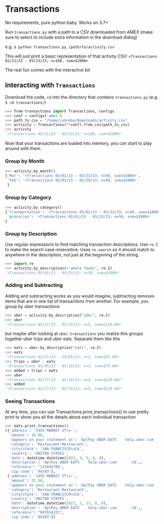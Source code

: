 # Transactions

No requirements, pure python baby. Works on 3.7+

Run `transactions.py` with a path to a CSV downloaded from AMEX (make sure to 
select to include extra information in the download dialog)

e.g. `$ python transactions.py /path/to/activity.csv`

This will just print a basic representation of that activity CSV:
`<Transactions 02/21/23 - 03/23/23; n=100, sum=$2000>`

The real fun comes with the interactive bit

## Interacting with `Transactions`

Download the code, `cd` into the directory that contains `transactions.py` 
(e.g. `$ cd transactions/`)

```python
>>> from transactions import Transactions, configs
>>> conf = configs['amex']
>>> path_to_csv = "/home/johndoe/Downloads/activity.csv"
>>> activity = Transactions(**conf).from_csv(path_to_csv)
>>> activity
'<Transactions 02/21/23 - 03/23/23; n=100, sum=$2000>'
```

Now that your transactions are loaded into memory, you can start to play around
with them.

### Group by Month

```python
>>> activity.by_month()
{'Mar': '<Transactions 03/01/23 - 03/23/23; n=50, sum=$1000>',
 'Feb': '<Transactions 02/01/23 - 02/29/23; n=50, sum=$1000>'
 }
```

### Group by Category

```python
>>> activity.by_category()
{'transportation': '<Transactions 03/01/23 - 03/23/23; n=50, sum=$1000>',
 'groceries': '<Transactions 02/01/23 - 03/23/23; n=50, sum=$1000>'
}
```

### Group by Description

Use regular expressions to find matching transaction descriptions. Use `re.I` to
make the search case-insensitive. Uses `re.search` so it should match to 
anywhere in the description, not just at the beginning of the string. 

```python
>>> import re
>>> activity.by_description(r'whole foods', re.I)
'<Transactions 02/01/23 - 03/23/23; n=50, sum=$1000>'
```


### Adding and Subtracting

Adding and subtracting works as you would imagine, subtracting removes items
that are in one list of transactions from another. For example, you group by
uber transactions

```python
>>> uber = activity.by_description("uber", re.I)
>>> uber
'<Transactions 02/27/23 - 03/19/23; n=5, sum=$110.00>'
```

but maybe after looking at `uber.transactions` you realize this groups together
uber trips and uber eats. Separate them like this

```python
>>> eats = uber.by_description("eats", re.I)
>>> eats
'<Transactions 02/27/23 - 03/05/23; n=2, sum=$35.00>'
>>> trips = uber - eats
'<Transactions 03/05/23 - 03/19/23; n=3, sum=$75.00>'
>>> added = trips + eats
>>> uber
'<Transactions 02/27/23 - 03/19/23; n=5, sum=$110.00>'
>>> added
'<Transactions 02/27/23 - 03/19/23; n=5, sum=$110.00>'
```

### Seeing Transactions

At any time, you can use Transactions.print_transactions() to use pretty print
to show you all the details about each individual transaction

```python
>>> eats.print_transactions()
[{'address': '1455 MARKET ST\n-',
  'amount': 10.00,
  'appears on your statement as': 'AplPay UBER EATS    help.uber.com       CA',
  'category': 'Restaurant-Restaurant',
  'city/state': 'SAN FRANCISCO\nCA',
  'country': 'UNITED STATES',
  'date': datetime.datetime(2023, 3, 5, 0, 0),
  'description': 'AplPay UBER EATS    help.uber.com       CA',,
  'reference': "123456789",
  'zip code': '94103'},
 {'address': '1455 MARKET ST\n-',
  'amount': 25.00,
  'appears on your statement as': 'AplPay UBER EATS    help.uber.com       CA',
  'category': 'Restaurant-Restaurant',
  'city/state': 'SAN FRANCISCO\nCA',
  'country': 'UNITED STATES',
  'date': datetime.datetime(2023, 2, 27, 0, 0),
  'description': 'AplPay UBER EATS    help.uber.com       CA',,
  'reference': "987654321",
  'zip code': '94103'}]

```
